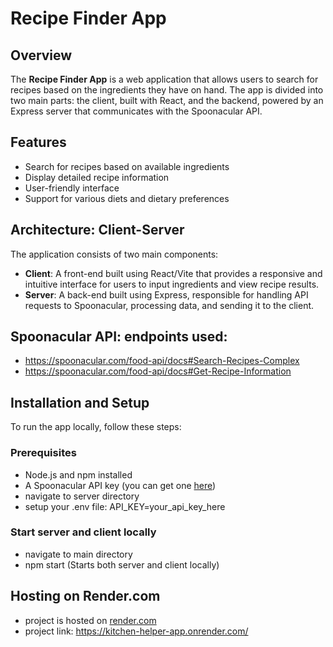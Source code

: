 # Recipe Finder App

## Overview

The **Recipe Finder App** is a web application that allows users to search for recipes based on the ingredients they have on hand. The app is divided into two main parts: the client, built with React, and the backend, powered by an Express server that communicates with the Spoonacular API.

## Features

- Search for recipes based on available ingredients
- Display detailed recipe information
- User-friendly interface
- Support for various diets and dietary preferences

## Architecture: Client-Server

The application consists of two main components:

- **Client**: A front-end built using React/Vite that provides a responsive and intuitive interface for users to input ingredients and view recipe results.
- **Server**: A back-end built using Express, responsible for handling API requests to Spoonacular, processing data, and sending it to the client.

## Spoonacular API: endpoints used:
- https://spoonacular.com/food-api/docs#Search-Recipes-Complex
- https://spoonacular.com/food-api/docs#Get-Recipe-Information


## Installation and Setup

To run the app locally, follow these steps:

### Prerequisites

- Node.js and npm installed 
- A Spoonacular API key (you can get one [here](https://spoonacular.com/food-api))
- navigate to server directory
- setup your .env file: API_KEY=your_api_key_here

### Start server and client locally
- navigate to main directory
- npm start (Starts both server and client locally)

## Hosting on Render.com
- project is hosted on [render.com](https://render.com/)
- project link: https://kitchen-helper-app.onrender.com/  


